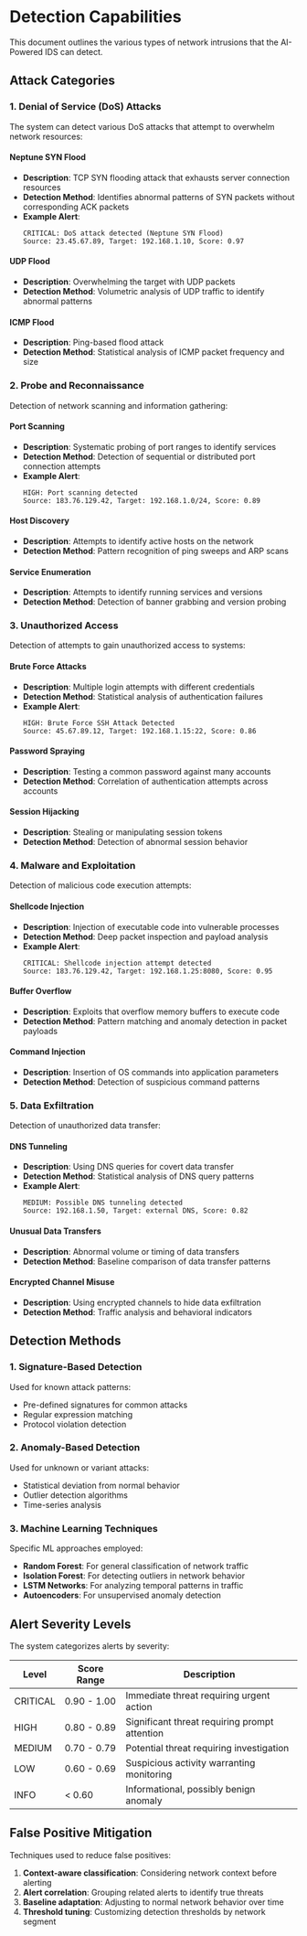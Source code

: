 # Detection Capabilities

This document outlines the various types of network intrusions that the AI-Powered IDS can detect.

## Attack Categories

### 1. Denial of Service (DoS) Attacks

The system can detect various DoS attacks that attempt to overwhelm network resources:

#### Neptune SYN Flood
- **Description**: TCP SYN flooding attack that exhausts server connection resources
- **Detection Method**: Identifies abnormal patterns of SYN packets without corresponding ACK packets
- **Example Alert**:
  ```
  CRITICAL: DoS attack detected (Neptune SYN Flood)
  Source: 23.45.67.89, Target: 192.168.1.10, Score: 0.97
  ```

#### UDP Flood
- **Description**: Overwhelming the target with UDP packets
- **Detection Method**: Volumetric analysis of UDP traffic to identify abnormal patterns

#### ICMP Flood
- **Description**: Ping-based flood attack
- **Detection Method**: Statistical analysis of ICMP packet frequency and size

### 2. Probe and Reconnaissance

Detection of network scanning and information gathering:

#### Port Scanning
- **Description**: Systematic probing of port ranges to identify services
- **Detection Method**: Detection of sequential or distributed port connection attempts
- **Example Alert**:
  ```
  HIGH: Port scanning detected
  Source: 183.76.129.42, Target: 192.168.1.0/24, Score: 0.89
  ```

#### Host Discovery
- **Description**: Attempts to identify active hosts on the network
- **Detection Method**: Pattern recognition of ping sweeps and ARP scans

#### Service Enumeration
- **Description**: Attempts to identify running services and versions
- **Detection Method**: Detection of banner grabbing and version probing

### 3. Unauthorized Access

Detection of attempts to gain unauthorized access to systems:

#### Brute Force Attacks
- **Description**: Multiple login attempts with different credentials
- **Detection Method**: Statistical analysis of authentication failures
- **Example Alert**:
  ```
  HIGH: Brute Force SSH Attack Detected
  Source: 45.67.89.12, Target: 192.168.1.15:22, Score: 0.86
  ```

#### Password Spraying
- **Description**: Testing a common password against many accounts
- **Detection Method**: Correlation of authentication attempts across accounts

#### Session Hijacking
- **Description**: Stealing or manipulating session tokens
- **Detection Method**: Detection of abnormal session behavior

### 4. Malware and Exploitation

Detection of malicious code execution attempts:

#### Shellcode Injection
- **Description**: Injection of executable code into vulnerable processes
- **Detection Method**: Deep packet inspection and payload analysis
- **Example Alert**:
  ```
  CRITICAL: Shellcode injection attempt detected
  Source: 183.76.129.42, Target: 192.168.1.25:8080, Score: 0.95
  ```

#### Buffer Overflow
- **Description**: Exploits that overflow memory buffers to execute code
- **Detection Method**: Pattern matching and anomaly detection in packet payloads

#### Command Injection
- **Description**: Insertion of OS commands into application parameters
- **Detection Method**: Detection of suspicious command patterns

### 5. Data Exfiltration

Detection of unauthorized data transfer:

#### DNS Tunneling
- **Description**: Using DNS queries for covert data transfer
- **Detection Method**: Statistical analysis of DNS query patterns
- **Example Alert**:
  ```
  MEDIUM: Possible DNS tunneling detected
  Source: 192.168.1.50, Target: external DNS, Score: 0.82
  ```

#### Unusual Data Transfers
- **Description**: Abnormal volume or timing of data transfers
- **Detection Method**: Baseline comparison of data transfer patterns

#### Encrypted Channel Misuse
- **Description**: Using encrypted channels to hide data exfiltration
- **Detection Method**: Traffic analysis and behavioral indicators

## Detection Methods

### 1. Signature-Based Detection

Used for known attack patterns:
- Pre-defined signatures for common attacks
- Regular expression matching
- Protocol violation detection

### 2. Anomaly-Based Detection

Used for unknown or variant attacks:
- Statistical deviation from normal behavior
- Outlier detection algorithms
- Time-series analysis

### 3. Machine Learning Techniques

Specific ML approaches employed:
- **Random Forest**: For general classification of network traffic
- **Isolation Forest**: For detecting outliers in network behavior
- **LSTM Networks**: For analyzing temporal patterns in traffic
- **Autoencoders**: For unsupervised anomaly detection

## Alert Severity Levels

The system categorizes alerts by severity:

| Level | Score Range | Description |
|-------|------------|-------------|
| CRITICAL | 0.90 - 1.00 | Immediate threat requiring urgent action |
| HIGH | 0.80 - 0.89 | Significant threat requiring prompt attention |
| MEDIUM | 0.70 - 0.79 | Potential threat requiring investigation |
| LOW | 0.60 - 0.69 | Suspicious activity warranting monitoring |
| INFO | < 0.60 | Informational, possibly benign anomaly |

## False Positive Mitigation

Techniques used to reduce false positives:

1. **Context-aware classification**: Considering network context before alerting
2. **Alert correlation**: Grouping related alerts to identify true threats
3. **Baseline adaptation**: Adjusting to normal network behavior over time
4. **Threshold tuning**: Customizing detection thresholds by network segment
